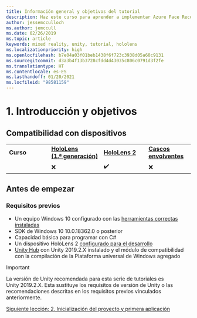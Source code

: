```yaml
---
title: Información general y objetivos del tutorial
description: Haz este curso para aprender a implementar Azure Face Recognition dentro de una aplicación de realidad mixta.
author: jessemcculloch
ms.author: jemccull
ms.date: 02/26/2019
ms.topic: article
keywords: mixed reality, unity, tutorial, hololens
ms.localizationpriority: high
ms.openlocfilehash: b7e04a03f01beb1438f6f723c3938d05a60c9131
ms.sourcegitcommit: d3a3b4f13b3728cfdd4d43035c806c0791d3f2fe
ms.translationtype: HT
ms.contentlocale: es-ES
ms.lasthandoff: 01/20/2021
ms.locfileid: "98581159"
---
```

# <a name="1-overview-and-objectives"></a>1. Introducción y objetivos

## <a name="device-support"></a>Compatibilidad con dispositivos

<table>
    <colgroup>
    <col width="25%" />
    <col width="25%" />
    <col width="25%" />
    <col width="25%" />
    </colgroup>
    <tr>
        <td><strong>Curso</strong></td>
        <td><a href="/hololens/hololens1-hardware"><strong>HoloLens (1.ª generación)</strong></a></td>
        <td><a href="https://www.microsoft.com//hololens/hardware"><strong>HoloLens 2</strong></a></td>
        <td><a href="../../../discover/immersive-headset-hardware-details.md"><strong>Cascos envolventes</strong></a></td>
    </tr>
     <tr>
        <td></td>
        <td>❌</td>
        <td>✔️</td>
        <td>❌</td>
    </tr>
</table>

## <a name="before-you-start"></a>Antes de empezar

### <a name="prerequisites"></a>Requisitos previos

* Un equipo Windows 10 configurado con las [herramientas correctas instaladas](../../install-the-tools.md)
* SDK de Windows 10 10.0.18362.0 o posterior
* Capacidad básica para programar con C#
* Un dispositivo HoloLens 2 [configurado para el desarrollo](../../platform-capabilities-and-apis/using-visual-studio.md#enabling-developer-mode)
* <a href="https://docs.unity3d.com/Manual/GettingStartedInstallingHub.html" target="_blank">Unity Hub</a> con Unity 2019.2.X instalado y el módulo de compatibilidad con la compilación de la Plataforma universal de Windows agregado

> [!IMPORTANT]
> La versión de Unity recomendada para esta serie de tutoriales es Unity 2019.2.X. Esta sustituye los requisitos de versión de Unity o las recomendaciones descritas en los requisitos previos vinculados anteriormente.

[Siguiente lección: 2. Inicialización del proyecto y primera aplicación](./mr-learning-base-02.md)